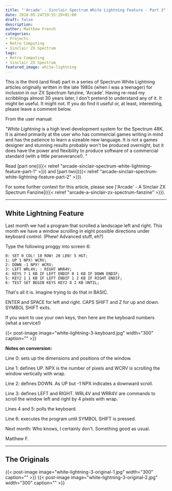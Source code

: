 ```yaml
---
title: "'Arcade' - Sinclair Spectrum White Lightning Feature - Part 3"
date: 2018-05-24T19:55:29+01:00
draft: false
description: 
author: Matthew French
categories:
- Projects
- Retro Computing
- Sinclair ZX Spectrum
tags:
- Retro Computing
- Sinclair ZX Spectrum
featured_image: white-lightning
---
```


This is the third (and final) part in a series of Spectrum White Lightning articles originally written in the late 1980s (when I was a teenager) for inclusion in our ZX Spectrum fanzine, 'Arcade'. Having re-read my scribblings almost 30 years later, I don't pretend to understand any of it. It might be useful. It might not. If you do find it useful or, at least, interesting, please leave a comment below.

<!--more-->

From the user manual:

_"White Lightning_ is a high level development system for the Spectrum 48K. It is aimed primarily at the user who has commercial games writing in mind and has the patience to learn a sizeable new language. It is not a games designer and stunning results probably won't be produced overnight, but it does have the power and flexibility to produce software of a commercial standard (with a little perseverance!). "

Read [part one]({{< relref "arcade-sinclair-spectrum-white-lightning-feature-part-1" >}}) and [part two]({{< relref "arcade-sinclair-spectrum-white-lightning-feature-part-2" >}}).

For some further context for this article, please see ['Arcade' - A Sinclair ZX Spectrum Fanzine]({{< relref "arcade-a-sinclair-zx-spectrum-fanzine" >}}).

---

## White Lightning Feature

Last month we had a program that scrolled a landscape left and right. This month we have a window scrolling in eight possible directions under keyboard control. (Phew! Advanced stuff, eh?)

Type the following proggy into screen 6:

```
0: SET 0 COL! 10 ROW! 20 LEN! 5 HGT;
1: UP 1 NPX! WCRV;
2: DOWN -1 NPX! WCRV;
3: LEFT WRL4V; : RIGHT WRR4V;
4: KEYS 7 1 KB IF LEFT ENDIF 8 1 KB IF DOWN ENDIF;
5: KEY2 1 1 KB IF LEFT ENDIF 1 2 KB IF RIGHT ENDIF;
6: TEST SET BEGIN KEYS KEY2 8 2 KB UNTIL;
```

That's all it is. Imagine trying to do that in BASIC.

ENTER and SPACE for left and right. CAPS SHIFT and Z for up and down. SYMBOL SHIFT exits.

If you want to use your own keys, then here are the keyboard numbers (what a service!)

{{< post-image image="white-lightning-3-keyboard.jpg" width="300" caption="" >}}

**Notes on conversion:**

Line 0: sets up the dimensions and positions of the window.

Line 1: defines UP. NPX is the number of pixels and WCRV is scrolling the window vertically with wrap.

Line 2: defines DOWN. As UP but -1 NPX indicates a downward scroll.

Line 3: defines LEFT and RIGHT. WRL4V and WRR4V are commands to scroll the window left and right by 4 pixels with wrap.

Lines 4 and 5: polls the keyboard.

Line 6: executes the program until SYMBOL SHIFT is pressed.

Next month: Who knows, I certainly don't. Something good as usual.

Matthew F.

---

## The Originals

{{< post-image image="white-lightning-3-original-1.jpg" width="300" caption="" >}}
{{< post-image image="white-lightning-3-original-2.jpg" width="300" caption="" >}}